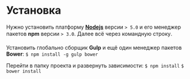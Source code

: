 # Установка

Нужно установить платформу [**Nodejs**](https://nodejs.org/en/) версии `> 5.0` и его менеджер пакетов **npm** версии `> 3.0`.  Далее всё через командную строку.

Установить глобально сборщик **Gulp** и ещё один менеджер пакетов **Bower**:
`$ npm install -g gulp bower`

Перейти в папку проекта и развернуть зависимости:
`$ npm install`
`$ bower install`

